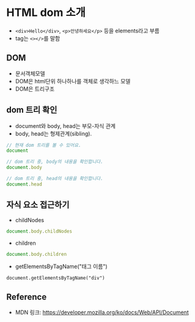 # HTML dom 소개
- ```<div>Hello</div>```, ```<p>안녕하세요</p>``` 등을 elements라고 부름
- tag는 ```<></>```를 말함

## DOM
- 문서객체모델
- DOM은 html단위 하나하나를 객체로 생각하느 모델
- DOM은 트리구조

## dom 트리 확인
- document와 body, head는 부모-자식 관계
- body, head는 형제관계(sibling).  
```jsx
// 현재 dom 트리를 볼 수 있어요.
document

// dom 트리 중, body의 내용을 확인합니다.
document.body

// dom 트리 중, head의 내용을 확인합니다.
document.head
```

## 자식 요소 접근하기
- childNodes
```jsx
document.body.childNodes
```

- children
```jsx
document.body.children
```

- getElementsByTagName("태그 이름")
```
document.getElementsByTagName("div")
```

## Reference
- MDN 링크: https://developer.mozilla.org/ko/docs/Web/API/Document
